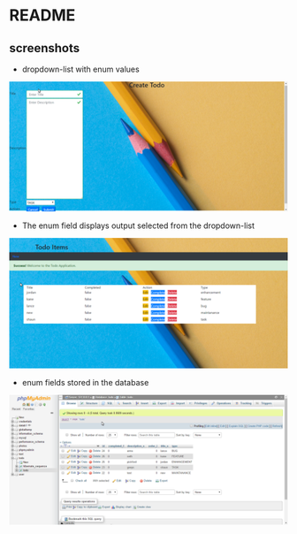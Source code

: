 ﻿# README


## screenshots


- dropdown-list with enum values

![](todo_1.PNG)

- The enum field displays output selected from the dropdown-list

![](todo_2.PNG)

- enum fields stored in the database 

![](database.PNG)






